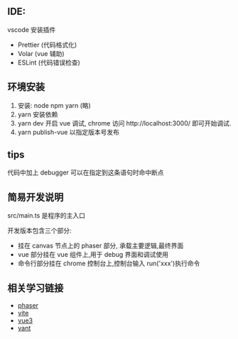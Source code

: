 ## IDE:

vscode 安装插件

- Prettier (代码格式化)
- Volar (vue 辅助)
- ESLint (代码错误检查)

## 环境安装

1. 安装: node npm yarn (略)
2. yarn 安装依赖
3. yarn dev 开启 vue 调试, chrome 访问 http://localhost:3000/ 即可开始调试.
4. yarn publish-vue <version> 以指定版本号发布

## tips

代码中加上 debugger 可以在指定到这条语句时命中断点

## 简易开发说明

src/main.ts 是程序的主入口

开发版本包含三个部分:

- 挂在 canvas 节点上的 phaser 部分, 承载主要逻辑,最终界面
- vue 部分挂在 vue 组件上,用于 debug 界面和调试使用
- 命令行部分挂在 chrome 控制台上,控制台输入 run('xxx')执行命令

## 相关学习链接

- [phaser](http://phaser.io/tutorials/making-your-first-phaser-3-game-chinese)
- [vite](https://vitejs.cn/guide/)
- [vue3](https://v3.cn.vuejs.org/guide/introduction.html)
- [vant](https://vant-contrib.gitee.io/vant/v3/#/zh-CN)
